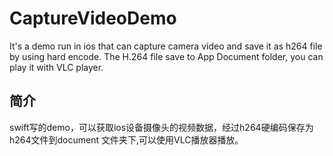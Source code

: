 # CaptureVideoDemo
It's a demo run in ios that can capture  camera video and save it as h264 file by using hard encode. The H.264 file save to App Document 
folder, you can play it with VLC player.
## 简介
swift写的demo，可以获取ios设备摄像头的视频数据，经过h264硬编码保存为h264文件到document 文件夹下,可以使用VLC播放器播放。
